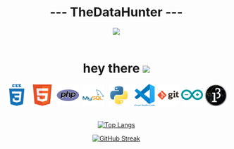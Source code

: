 <h1 align="center">
  --- TheDataHunter ---
</h1>

<div id="header" align="center">
  <img src="https://media.giphy.com/media/xonOzxf2M8hNu/giphy.gif" width="300"/>
  <br>
  <img src="https://komarev.com/ghpvc/?username=TheDataHunter&style=flat-square&color=blue" alt=""/>
</div>

<h1 align="center">
  hey there
  <img src="https://media.giphy.com/media/hvRJCLFzcasrR4ia7z/giphy.gif" width="30px"/>
</h1>

<div align="center">
  <img src="https://github.com/devicons/devicon/blob/master/icons/css3/css3-plain-wordmark.svg"  title="CSS3" alt="CSS" width="50" height="50"/>&nbsp;
  <img src="https://github.com/devicons/devicon/blob/master/icons/html5/html5-original.svg" title="HTML5" alt="HTML" width="50" height="50"/>&nbsp;
  <img src="https://github.com/devicons/devicon/blob/master/icons/php/php-original.svg" title="PHP" alt="PHP" width="50" height="50"/>&nbsp;
  <img src="https://github.com/devicons/devicon/blob/master/icons/mysql/mysql-original-wordmark.svg" title="MySQL"  alt="MySQL" width="50" height="50"/>&nbsp;
  <img src="https://github.com/devicons/devicon/blob/master/icons/python/python-original.svg" title="Python" alt="Python" width="50" height="50"/>&nbsp;
  <img src="https://github.com/devicons/devicon/blob/master/icons/vscode/vscode-original-wordmark.svg" title="VSCode" **alt="VSCode" width="50" height="50"/>
  <img src="https://github.com/devicons/devicon/blob/master/icons/git/git-original-wordmark.svg" title="Git" **alt="Git" width="50" height="50"/>
  <img src="https://github.com/devicons/devicon/blob/master/icons/arduino/arduino-original.svg" title="Arduino" **alt="Arduino" width="50" height="50"/>
  <img src="https://github.com/devicons/devicon/blob/master/icons/processing/processing-original.svg" title="Processing" **alt="Processing" width="50" height="50"/>
</div>

<br>

<div align="center">
  
  [![Top Langs](https://github-readme-stats.vercel.app/api/top-langs/?username=TheDataHunter&layout=compact&theme=vision-friendly-dark)](https://github.com/anuraghazra/github-readme-stats)

  [![GitHub Streak](http://github-readme-streak-stats.herokuapp.com?user=TheDataHunter&theme=dark&background=000000)](https://git.io/streak-stats) 
  
</div>
